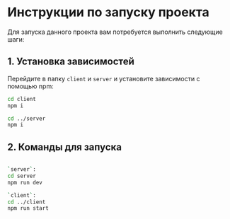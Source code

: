 # Инструкции по запуску проекта

Для запуска данного проекта вам потребуется выполнить следующие шаги:

## 1. Установка зависимостей

Перейдите в папку `client` и `server` и установите зависимости с помощью npm:

```bash
cd client
npm i

cd ../server
npm i
```
## 2. Команды для запуска

```bash

`server`:
cd server
npm run dev

`client`:
cd ../client
npm run start
